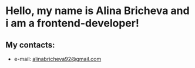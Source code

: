 # Hello, my name is Alina Bricheva and i am a frontend-developer!
## My contacts: 
* e-mail: alinabricheva92@gmail.com

